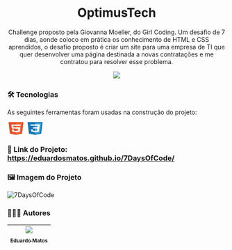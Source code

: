 <h1 align="center">OptimusTech </h1>

<p align="center">Challenge proposto pela Giovanna Moeller, do Girl Coding. Um desafio de 7 dias, aonde coloco em prática os conhecimento de HTML e CSS aprendidos, o desafio proposto é criar um site para uma empresa de TI que quer desenvolver uma página destinada a novas contratações e me contratou para resolver esse problema.</p>

<p align="center">
  <img src="http://img.shields.io/static/v1?label=STATUS&message=CONCLUIDO&color=GREEN&style=for-the-badge"/>
</p>

### 🛠 Tecnologias

As seguintes ferramentas foram usadas na construção do projeto:

<div style="display: inline_block">
  <img align="center" alt="Du-HTML" height="30" width="40" src="https://raw.githubusercontent.com/devicons/devicon/master/icons/html5/html5-original.svg">
  <img align="center" alt="Du-CSS" height="30" width="40" src="https://raw.githubusercontent.com/devicons/devicon/master/icons/css3/css3-original.svg">
</div>

### 🔗 Link do Projeto: https://eduardosmatos.github.io/7DaysOfCode/

### 🖼️ Imagem do Projeto
![7DaysOfCode](https://user-images.githubusercontent.com/27296909/191348286-acec2942-3bd4-4b62-85fd-a3694a333736.png)

### 🧑🏻‍💻 Autores

| [<img src="https://user-images.githubusercontent.com/27296909/194435978-25df968b-3402-463c-8517-735d959a37c4.jpg" width=115px ><br><sub>Eduardo Matos</sub>](https://github.com/eduardosmatos) |  
| :---: |
